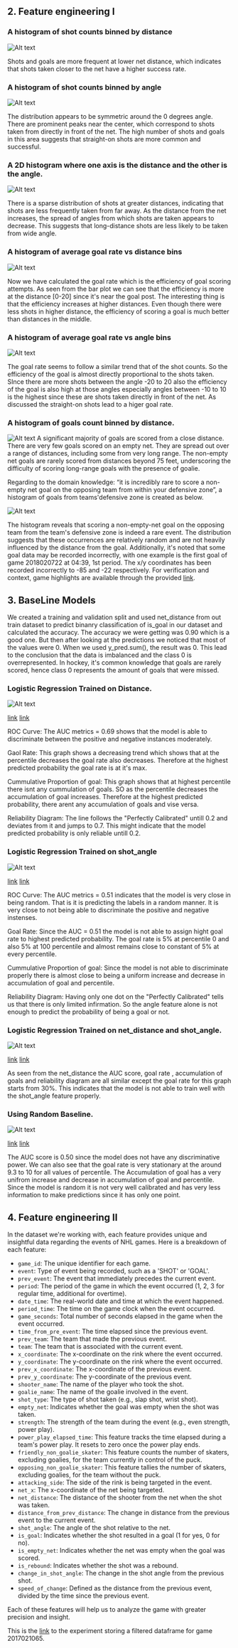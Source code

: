 ## 2. Feature engineering I
### A histogram of shot counts binned by distance
![Alt text](../assets/milestone2/question2/shot-by-distance-hist.png)

Shots and goals are more frequent at lower net distance, which indicates that shots taken closer to the net have a higher success rate.

### A histogram of shot counts binned by angle
![Alt text](../assets/milestone2/question2/shot-by-angle-hist.png)

The distribution appears to be symmetric around the 0 degrees angle. There are prominent peaks near the center, which correspond to shots taken from directly in front of the net. The high number of shots and goals in this area suggests that straight-on shots are more common and successful.

### A 2D histogram where one axis is the distance and the other is the angle.
![Alt text](../assets/milestone2/question2/join-plot-hist.png)

There is a sparse distribution of shots at greater distances, indicating that shots are less frequently taken from far away. As the distance from the net increases, the spread of angles from which shots are taken appears to decrease. This suggests that long-distance shots are less likely to be taken from wide angle.

### A histogram of average goal rate vs distance bins
![Alt text](../assets/milestone2/question2/Goal_rate_vs_distance.png)

Now we have calculated the goal rate which is the efficiency of goal scoring attempts. As seen from the bar plot we can see that the efficiency is more at the distance [0-20] since it's near the goal post. The interesting thing is that the efficiency increases at higher distances. Even though there were less shots in higher distance, the efficiency of scoring a goal is much better than distances in the middle. 

### A histogram of average goal rate vs angle bins
![Alt text](../assets/milestone2/question2/Goal_rate_vs_angle.png)

The goal rate seems to follow a similar trend that of the shot counts. So the efficiency of the goal is almost directly proportional to the shots taken. SInce there are more shots between the angle -20 to 20 also the efficiency of the goal is also high at those angles especially angles between -10 to 10 is the highest since these are shots taken directly in front of the net. As discussed the straight-on shots lead to a higer goal rate. 


### A histogram of goals count binned by distance.
![Alt text](../assets/milestone2/question2/goals_hist.png)
A significant majority of goals are scored from a close distance. There are very few goals scored on an empty net. They are spread out over a range of distances, including some from very long range. The non-empty net goals are rarely scored from distances beyond 75 feet, underscoring the difficulty of scoring long-range goals with the presence of goalie.

Regarding to the domain knowledge: “it is incredibly rare to score a non-empty net goal on the opposing team from within your defensive zone”, a histogram of goals from teams'defensive zone is created as below.

![Alt text](../assets/milestone2/question2/goal_defensive_zone_hist.png)

The histogram reveals that scoring a non-empty-net goal on the opposing team from the team's defensive zone is indeed a rare event. The distribution suggests that these occurrences are relatively random and are not heavily influenced by the distance from the goal. Additionally, it's noted that some goal data may be recorded incorrectly, with one example is the first goal of game 2018020722 at 04:39, 1st period. The x/y coordinates has been recorded incorrectly to -85 and -22 respectively. For verification and context, game highlights are available through the provided [link](https://www.nhl.com/gamecenter/bos-vs-phi/2019/01/16/2018020722/playbyplay). 

## 3. BaseLine Models

We created a training and validation split and used net_distance from out train dataset to predict binanry classification of is_goal in our dataset and calculated the accuracy. The accuracy we were getting was 0.90 which is a good one. But then after looking at the predictions we noticed that most of the values were 0. When we used y_pred.sum(), the result was 0. This lead to the conclusion that the data is imbalanced and the class 0 is overrepresented. In hockey, it's common knowledge that goals are rarely scored, hence class 0 represents the amount of goals that were missed. 

### Logistic Regression Trained on Distance. 
![Alt text](../assets/milestone2/Question3/logreg_net_distance.png)

[link](https://www.comet.com/duyhung2201/ift-6758-b03-project/423ac86f42e4421fa6a588f1a0235284?experiment-tab=panels&showOutliers=true&smoothing=0&xAxis=step)
[link](https://www.comet.com/duyhung2201/model-registry/logisitc_regression_-net_distance/1.23.0?tab=assets)

ROC Curve: The AUC metrics = 0.69 shows that the model is able to discriminate between the positive and negative instances moderately. 

Gaol Rate: This graph shows a decreasing trend which shows that at the percentile decreases the goal rate also decreases. Therefore at the highest predicted probability the goal rate is at it's max. 

Cummulative Proportion of goal: This graph shows that at highest percentile there isnt any cummulation of goals. SO as the percentile decreases the accumulation of goal increases. Therefore at the highest predicted probability, there arent any accumulation of goals and vise versa. 

Reliability Diagram: The line follows the "Perfectly Calibrated" untill 0.2 and deviates from it and jumps to 0.7. This might indicate that the model predicted probability is only reliable untill 0.2. 

### Logistic Regression Trained on shot_angle
![Alt text](../assets/milestone2/Question3/logreg_shot_angle.png)

[link](https://www.comet.com/duyhung2201/ift-6758-b03-project/135ea67112774af49a64e27c219b972c?experiment-tab=panels&showOutliers=true&smoothing=0&xAxis=step)
[link](https://www.comet.com/duyhung2201/model-registry/logisitc_regression_-shot_angle/1.11.0?tab=assets)

ROC Curve: The  AUC metrics = 0.51 indicates that the model is very close in being random. That is it is predicting the labels in a random manner. It is very close to not being able to discriminate the positive and negative instenses. 

Goal Rate: Since the AUC = 0.51 the model is not able to assign hight goal rate to highest predicted probability. The goal rate is 5% at percentile 0 and also 5% at 100 percentile and almost remains close to constant of 5% at every percentile. 

Cummulative Proportion of goal: Since the model is not able to discriminate properly there is almost close to being a uniform increase and decrease in accumulation of goal and percentile. 

Reliability Diagram: Having only one dot on the "Perfectly Calibrated" tells us that there is only limited infirmation. So the angle feature alone is not enough to predict the probability of being a goal or not. 

### Logistic Regression Trained on net_distance and shot_angle. 
![Alt text](../assets/milestone2/Question3/angle_distance.png)

[link](https://www.comet.com/duyhung2201/ift-6758-b03-project/c3d0f5cc9085462ea455b3d127b3c55e?experiment-tab=panels&showOutliers=true&smoothing=0&xAxis=step)
[link](https://www.comet.com/duyhung2201/model-registry/logisitc_regression_-shot_angle-net_distance/1.11.0?tab=assets)

As seen from the net_distance the AUC score, goal rate , accumulation of goals and reliability diagram are all similar except the goal rate for this graph starts from 30%. This indicates that the model is not able to train well with the shot_angle feature properly. 

### Using Random Baseline.
![Alt text](../assets/milestone2/Question3/Random_classifier.png)

[link](https://www.comet.com/duyhung2201/ift-6758-b03-project/78e1833e53fa4a989067cd580382dbef?experiment-tab=params)
[link](https://www.comet.com/duyhung2201/model-registry/random_classifier_/1.31.0?tab=assets)

The AUC score is 0.50 since the model does not have any discriminative power. We can also see that the goal rate is very stationary at the around 9.3 to 10 for all values of percentile. The Accumulation of goal has a very unifrom increase and decrease in accumulation of goal and percentile. Since the model is random it is not very well calibrated and has very less information to make predictions since it has only one point. 

## 4. Feature engineering II

In the dataset we're working with, each feature provides unique and insightful data regarding the events of NHL games. Here is a breakdown of each feature:

- `game_id`: The unique identifier for each game.
- `event`: Type of event being recorded, such as a 'SHOT' or 'GOAL'.
- `prev_event`: The event that immediately precedes the current event.
- `period`: The period of the game in which the event occurred (1, 2, 3 for regular time, additional for overtime).
- `date_time`: The real-world date and time at which the event happened.
- `period_time`: The time on the game clock when the event occurred.
- `game_seconds`: Total number of seconds elapsed in the game when the event occurred.
- `time_from_pre_event`: The time elapsed since the previous event.
- `prev_team`: The team that made the previous event.
- `team`: The team that is associated with the current event.
- `x_coordinate`: The x-coordinate on the rink where the event occurred.
- `y_coordinate`: The y-coordinate on the rink where the event occurred.
- `prev_x_coordinate`: The x-coordinate of the previous event.
- `prev_y_coordinate`: The y-coordinate of the previous event.
- `shooter_name`: The name of the player who took the shot.
- `goalie_name`: The name of the goalie involved in the event.
- `shot_type`: The type of shot taken (e.g., slap shot, wrist shot).
- `empty_net`: Indicates whether the goal was empty when the shot was taken.
- `strength`: The strength of the team during the event (e.g., even strength, power play).
- `power_play_elapsed_time`: This feature tracks the time elapsed during a team's power play. It resets to zero once the power play ends.
- `friendly_non_goalie_skater`: This feature counts the number of skaters, excluding goalies, for the team currently in control of the puck.
- `opposing_non_goalie_skater`: This feature tallies the number of skaters, excluding goalies, for the team without the puck.
- `attacking_side`: The side of the rink is being targeted in the event.
- `net_x`: The x-coordinate of the net being targeted.
- `net_distance`: The distance of the shooter from the net when the shot was taken.
- `distance_from_prev_distance`: The change in distance from the previous event to the current event.
- `shot_angle`: The angle of the shot relative to the net.
- `is_goal`: Indicates whether the shot resulted in a goal (1 for yes, 0 for no).
- `is_empty_net`: Indicates whether the net was empty when the goal was scored.
- `is_rebound`: Indicates whether the shot was a rebound.
- `change_in_shot_angle`: The change in the shot angle from the previous shot.
- `speed_of_change`: Defined as the distance from the previous event, divided by the time since the previous event.

Each of these features will help us to analyze the game with greater precision and insight.

This is the [link](https://www.comet.com/duyhung2201/ift-6758-b03-project/cbd721d275b147df8e7836a07890bb0a?experiment-tab=assetStorage) to the experiment storing a filtered dataframe for game 2017021065.



